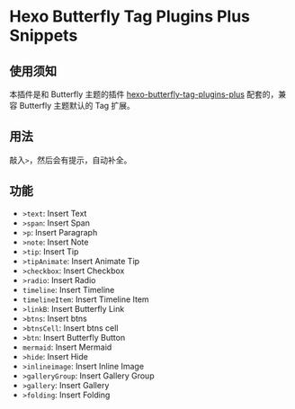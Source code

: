 # Hexo Butterfly Tag Plugins Plus Snippets

## 使用须知

本插件是和 Butterfly 主题的插件 [hexo-butterfly-tag-plugins-plus](https://akilar.top/posts/615e2dec/) 配套的，兼容 Butterfly 主题默认的 Tag 扩展。

## 用法

敲入`>`，然后会有提示，自动补全。

## 功能

- `>text`: Insert Text
- `>span`: Insert Span
- `>p`: Insert Paragraph
- `>note`: Insert Note
- `>tip`: Insert Tip
- `>tipAnimate`: Insert Animate Tip
- `>checkbox`: Insert Checkbox
- `>radio`: Insert Radio
- `timeline`: Insert Timeline
- `timelineItem`: Insert Timeline Item
- `>linkB`: Insert Butterfly Link
- `>btns`: Insert btns
- `>btnsCell`: Insert btns cell
- `>btn`: Insert Butterfly Button
- `mermaid`: Insert Mermaid
- `>hide`: Insert Hide
- `>inlineimage`: Insert Inline Image
- `>galleryGroup`: Insert Gallery Group
- `>gallery`: Insert Gallery
- `>folding`: Insert Folding